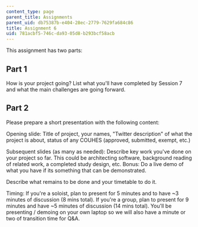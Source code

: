 ```yaml
---
content_type: page
parent_title: Assignments
parent_uid: db75387b-e404-28ec-2779-7629fa684c86
title: Assignment 6
uid: 781acbf5-746c-da93-05d8-b293bcf58acb
---
```


This assignment has two parts:

Part 1
------

How is your project going? List what you'll have completed by Session 7 and what the main challenges are going forward.

Part 2
------

Please prepare a short presentation with the following content:

Opening slide: Title of project, your names, "Twitter description" of what the project is about, status of any COUHES (approved, submitted, exempt, etc.)

Subsequent slides (as many as needed): Describe key work you've done on your project so far. This could be architecting software, background reading of related work, a completed study design, etc. Bonus: Do a live demo of what you have if its something that can be demonstrated.

Describe what remains to be done and your timetable to do it.

Timing: If you're a soloist, plan to present for 5 minutes and to have ~3 minutes of discussion (8 mins total). If you're a group, plan to present for 9 minutes and have ~5 minutes of discussion (14 mins total). You'll be presenting / demoing on your own laptop so we will also have a minute or two of transition time for Q&A.